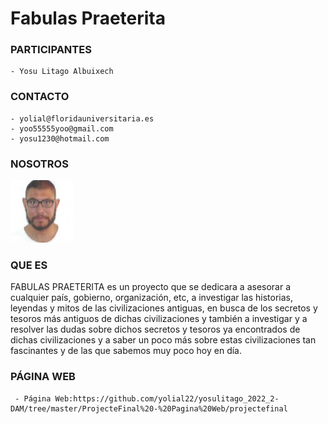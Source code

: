# Fabulas Praeterita

### PARTICIPANTES
    - Yosu Litago Albuixech

### CONTACTO
    - yolial@floridauniversitaria.es
    - yoo55555yoo@gmail.com
    - yosu1230@hotmail.com

### NOSOTROS
 ![yolial](https://github.com/yolial22/yosulitago_2022_2-DAM/blob/master/ProjecteFinal%20-%20Pagina%20Web/projectefinal/imagenes/Yosu.jpg)

### QUE ES 
 FABULAS PRAETERITA es un proyecto que se dedicara a asesorar a cualquier país, gobierno, organización, etc,
 a investigar las historias, leyendas y mitos de las civilizaciones antiguas, en busca de los secretos
 y tesoros más antiguos de dichas civilizaciones y también a investigar y a resolver las dudas
 sobre dichos secretos y tesoros ya encontrados de dichas civilizaciones y a saber un poco más
 sobre estas civilizaciones tan fascinantes y de las que sabemos muy poco hoy en día.

### PÁGINA WEB
     - Página Web:https://github.com/yolial22/yosulitago_2022_2-DAM/tree/master/ProjecteFinal%20-%20Pagina%20Web/projectefinal
